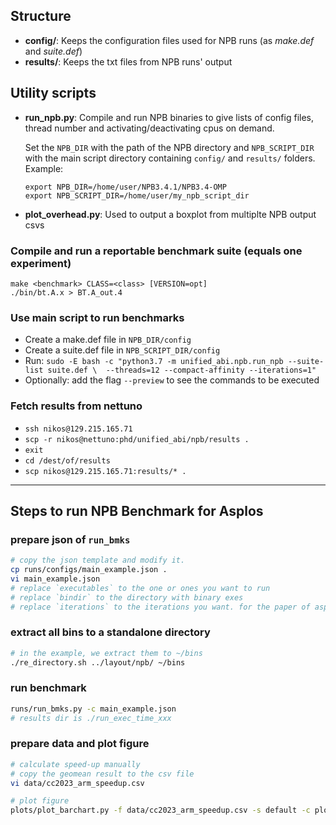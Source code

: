 ## Structure

* **config/**: Keeps the configuration files used for NPB runs (as *make.def* and *suite.def*)
* **results/**: Keeps the txt files from NPB runs' output

## Utility scripts

* **run_npb.py**: Compile and run NPB binaries to give lists of config files, thread number and activating/deactivating cpus on demand.

    Set the `NPB_DIR` with the path of the NPB directory and `NPB_SCRIPT_DIR` with the main script directory containing `config/` and `results/` folders.
    Example:
    
      export NPB_DIR=/home/user/NPB3.4.1/NPB3.4-OMP
      export NPB_SCRIPT_DIR=/home/user/my_npb_script_dir
      
* **plot_overhead.py**: Used to output a boxplot from multiplte NPB output csvs

### Compile and run a reportable benchmark suite (equals one experiment)

```
make <benchmark> CLASS=<class> [VERSION=opt]
./bin/bt.A.x > BT.A_out.4
```

### Use main script to run benchmarks

* Create a make.def file in `NPB_DIR/config`
* Create a suite.def file in `NPB_SCRIPT_DIR/config`
* Run: `sudo -E bash -c "python3.7 -m unified_abi.npb.run_npb --suite-list suite.def \ 
        --threads=12 --compact-affinity --iterations=1"`
* Optionally: add the flag `--preview` to see the commands to be executed

### Fetch results from nettuno

* `ssh nikos@129.215.165.71`
* `scp -r nikos@nettuno:phd/unified_abi/npb/results .`
* `exit`
* `cd /dest/of/results`
* `scp nikos@129.215.165.71:results/* .`


---------------------------------------------

## Steps to run NPB Benchmark for Asplos
### prepare json of `run_bmks`
```bash
# copy the json template and modify it.
cp runs/configs/main_example.json .
vi main_example.json
# replace `executables` to the one or ones you want to run
# replace `bindir` to the directory with binary exes
# replace `iterations` to the iterations you want. for the paper of asplos, we use 5.
```

### extract all bins to a standalone directory
```bash
# in the example, we extract them to ~/bins
./re_directory.sh ../layout/npb/ ~/bins
```

### run benchmark
```bash
runs/run_bmks.py -c main_example.json
# results dir is ./run_exec_time_xxx
```

### prepare data and plot figure
```bash
# calculate speed-up manually
# copy the geomean result to the csv file
vi data/cc2023_arm_speedup.csv

# plot figure
plots/plot_barchart.py -f data/cc2023_arm_speedup.csv -s default -c plots/configs/speedup/barchart_arm.json
```

